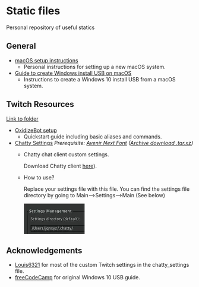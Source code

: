 # Static files
Personal repository of useful statics

## General
* [macOS setup instructions](mac_setup.sh)
	* Personal instructions for setting up a new macOS system.
* [Guide to create Windows install USB on macOS](wininstall.md)
	* Instructions to create a Windows 10 install USB from a macOS system.

## Twitch Resources
[Link to folder](/Twitch_Resources/)

* [OxidizeBot setup](/Twitch_Resources/OxidizeBot_JQnxyz.md)
    * Quickstart guide including basic aliases and commands.
* [Chatty Settings](/Twitch_Resources/chatty_settings) *Prerequisite: [Avenir Next Font](/Fonts/Avenir_Next/) ([Archive download .tar.xz](https://github.com/Jqnxyz/static-jq/raw/master/Fonts/Archives/Avenir_Next.tar.xz))*
    * Chatty chat client custom settings.

        Download Chatty client [here](https://chatty.github.io/#download)).

    * How to use?

        Replace your settings file with this file. You can find the settings file directory by going to Main-->Settings-->Main (See below)

        ![Settings directory](/README_files/chatty_settings.webp) 

## Acknowledgements
* [Louis6321](https://github.com/louis6321) for most of the custom Twitch settings in the chatty_settings file.
* [freeCodeCamp](https://www.freecodecamp.org/news/how-make-a-windows-10-usb-using-your-mac-build-a-bootable-iso-from-your-macs-terminal/) for original Windows 10 USB guide.